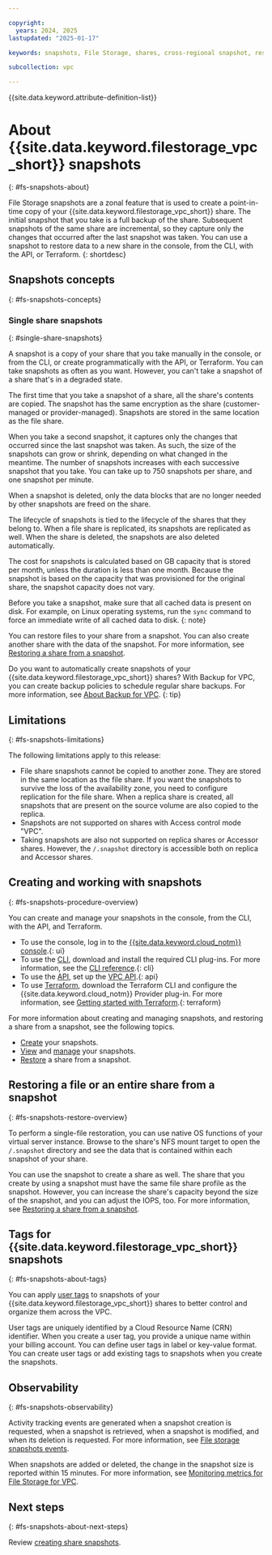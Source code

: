 ```yaml
---

copyright:
  years: 2024, 2025
lastupdated: "2025-01-17"

keywords: snapshots, File Storage, shares, cross-regional snapshot, restore share, copy snapshot

subcollection: vpc

---
```


{{site.data.keyword.attribute-definition-list}}

# About {{site.data.keyword.filestorage_vpc_short}} snapshots
{: #fs-snapshots-about}



File Storage snapshots are a zonal feature that is used to create a point-in-time copy of your {{site.data.keyword.filestorage_vpc_short}} share. The initial snapshot that you take is a full backup of the share. Subsequent snapshots of the same share are incremental, so they capture only the changes that occurred after the last snapshot was taken. You can use a snapshot to restore data to a new share in the console, from the CLI, with the API, or Terraform.
{: shortdesc}

## Snapshots concepts
{: #fs-snapshots-concepts}

### Single share snapshots
{: #single-share-snapshots}

A snapshot is a copy of your share that you take manually in the console, or from the CLI, or create programmatically with the API, or Terraform. You can take snapshots as often as you want. However, you can't take a snapshot of a share that's in a degraded state.

The first time that you take a snapshot of a share, all the share's contents are copied. The snapshot has the same encryption as the share (customer-managed or provider-managed). Snapshots are stored in the same location as the file share.

When you take a second snapshot, it captures only the changes that occurred since the last snapshot was taken. As such, the size of the snapshots can grow or shrink, depending on what changed in the meantime. The number of snapshots increases with each successive snapshot that you take. You can take up to 750 snapshots per share, and one snapshot per minute.

When a snapshot is deleted, only the data blocks that are no longer needed by other snapshots are freed on the share. 

The lifecycle of snapshots is tied to the lifecycle of the shares that they belong to. When a file share is replicated, its snapshots are replicated as well. When the share is deleted, the snapshots are also deleted automatically.

The cost for snapshots is calculated based on GB capacity that is stored per month, unless the duration is less than one month. Because the snapshot is based on the capacity that was provisioned for the original share, the snapshot capacity does not vary.

Before you take a snapshot, make sure that all cached data is present on disk. For example, on Linux operating systems, run the `sync` command to force an immediate write of all cached data to disk.
{: note}

You can restore files to your share from a snapshot. You can also create another share with the data of the snapshot. For more information, see [Restoring a share from a snapshot](#fs-snapshots-restore-overview). 

Do you want to automatically create snapshots of your {{site.data.keyword.filestorage_vpc_short}} shares? With Backup for VPC, you can create backup policies to schedule regular share backups. For more information, see [About Backup for VPC](/docs/vpc?topic=vpc-backup-service-about).
{: tip}

## Limitations
{: #fs-snapshots-limitations}

The following limitations apply to this release:

* File share snapshots cannot be copied to another zone. They are stored in the same location as the file share. If you want the snapshots to survive the loss of the availability zone, you need to configure replication for the file share. When a replica share is created, all snapshots that are present on the source volume are also copied to the replica.
* Snapshots are not supported on shares with Access control mode "VPC". 
* Taking snapshots are also not supported on replica shares or Accessor shares. However, the `/.snapshot` directory is accessible both on replica and Accessor shares.

## Creating and working with snapshots
{: #fs-snapshots-procedure-overview}

You can create and manage your snapshots in the console, from the CLI, with the API, and Terraform.
* To use the console, log in to the [{{site.data.keyword.cloud_notm}} console](/docs/vpc?topic=vpc-fs-snapshots-create&interface=ui).{: ui}
* To use the [CLI](/docs/vpc?topic=vpc-fs-snapshots-create&interface=cli), download and install the required CLI plug-ins. For more information, see the [CLI reference](/docs/vpc?topic=vpc-vpc-reference&interface=cli).{: cli}
* To use the [API](/docs/vpc?topic=vpc-fs-snapshots-create&interface=api), set up the [VPC API](/apidocs/vpc).{: api}
* To use [Terraform](/docs/vpc?topic=vpc-fs-snapshots-create&interface=terraform), download the Terraform CLI and configure the {{site.data.keyword.cloud_notm}} Provider plug-in. For more information, see [Getting started with Terraform](/docs/ibm-cloud-provider-for-terraform?topic=ibm-cloud-provider-for-terraform-getting-started).{: terraform}

For more information about creating and managing snapshots, and restoring a share from a snapshot, see the following topics.
* [Create](/docs/vpc?topic=vpc-fs-snapshots-create#fs-snapshots-create) your snapshots.
* [View](/docs/vpc?topic=vpc-fs-snapshots-view#fs-snapshots-view) and [manage](/docs/vpc?topic=vpc-fs-snapshots-manage#fs-snapshots-manage) your snapshots.
* [Restore](/docs/vpc?topic=vpc-fs-snapshots-restore#fs-snapshots-restore) a share from a snapshot.

## Restoring a file or an entire share from a snapshot
{: #fs-snapshots-restore-overview}

To perform a single-file restoration, you can use native OS functions of your virtual server instance. Browse to the share's NFS mount target to open the `/.snapshot` directory and see the data that is contained within each snapshot of your share.

You can use the snapshot to create a share as well. The share that you create by using a snapshot must have the same file share profile as the snapshot. However, you can increase the share's capacity beyond the size of the snapshot, and you can adjust the IOPS, too. For more information, see [Restoring a share from a snapshot](/docs/vpc?topic=vpc-fs-snapshots-restore).

## Tags for {{site.data.keyword.filestorage_vpc_short}} snapshots
{: #fs-snapshots-about-tags}

You can apply [user tags](#snapshots-about-user-tags) to snapshots of your {{site.data.keyword.filestorage_vpc_short}} shares to better control and organize them across the VPC.

User tags are uniquely identified by a Cloud Resource Name (CRN) identifier. When you create a user tag, you provide a unique name within your billing account. You can define user tags in label or key-value format. You can create user tags or add existing tags to snapshots when you create the snapshots.

## Observability
{: #fs-snapshots-observability}

Activity tracking events are generated when a snapshot creation is requested, when a snapshot is retrieved, when a snapshot is modified, and when its deletion is requested. For more information, see [File storage snapshots events](/docs/vpc?topic=vpc-at_events#events-fs-snapshots).

When snapshots are added or deleted, the change in the snapshot size is reported within 15 minutes. For more information, see [Monitoring metrics for File Storage for VPC](/docs/vpc?topic=vpc-fs-vpc-monitoring-sysdig).

## Next steps
{: #fs-snapshots-about-next-steps}

Review [creating share snapshots](/docs/vpc?topic=vpc-fs-snapshots-create#fs-snapshots-create).
